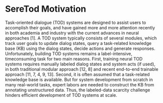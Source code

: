 # SereTod Motivation
Task-oriented dialogue (TOD) systems are designed to assist users to accomplish their goals, and have gained
more and more attention recently in both academia and
industry with the current advances in neural approaches
[1]. A TOD system typically consists of several modules,
which track user goals to update dialog states, query a
task-related knowledge base (KB) using the dialog states,
decide actions and generate responses. Unfortunately,
building TOD systems remains a label-intensive, timeconsuming task for two main reasons. First, training
neural TOD systems requires manually labeled dialog
states and system acts (if used), in both traditional
modular approach [12, 8] and recent end-to-end trainable
approach [11, 7, 4, 9, 13]. Second, it is often assumed
that a task-related knowledge base is available. But for
system development from scratch in many real-world
tasks, expert labors are needed to construct the KB from
annotating unstructured data. Thus, the labeled-data
scarcity challenge hinders efficient development of TOD
systems at scale.
